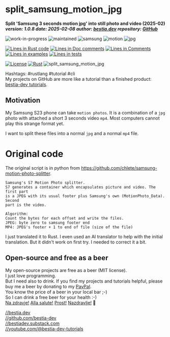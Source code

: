 [//]: # (auto_md_to_doc_comments segment start A)

# split_samsung_motion_jpg

[//]: # (auto_cargo_toml_to_md start)

**Split 'Samsung 3 seconds motion jpg' into still photo and video (2025-02)**  
***version: 1.0.8 date: 2025-02-08 author: [bestia.dev](https://bestia.dev) repository: [GitHub](https://github.com/bestia-dev/split_samsung_motion_jpg)***

 ![work-in-progress](https://img.shields.io/badge/work_in_progress-yellow)
 ![maintained](https://img.shields.io/badge/maintained-green)
 ![samsung](https://img.shields.io/badge/samsung-orange)
 ![motion](https://img.shields.io/badge/motion-orange)
 ![jpg](https://img.shields.io/badge/jpg-orange)

[//]: # (auto_cargo_toml_to_md end)

[//]: # (auto_lines_of_code start)
[![Lines in Rust code](https://img.shields.io/badge/Lines_in_Rust-46-green.svg)](https://github.com/bestia-dev/split_samsung_motion_jpg/)
[![Lines in Doc comments](https://img.shields.io/badge/Lines_in_Doc_comments-2-blue.svg)](https://github.com/bestia-dev/split_samsung_motion_jpg/)
[![Lines in Comments](https://img.shields.io/badge/Lines_in_comments-10-purple.svg)](https://github.com/bestia-dev/split_samsung_motion_jpg/)
[![Lines in examples](https://img.shields.io/badge/Lines_in_examples-0-yellow.svg)](https://github.com/bestia-dev/split_samsung_motion_jpg/)
[![Lines in tests](https://img.shields.io/badge/Lines_in_tests-0-orange.svg)](https://github.com/bestia-dev/split_samsung_motion_jpg/)

[//]: # (auto_lines_of_code end)

  [![License](https://img.shields.io/badge/license-MIT-blue.svg)](https://github.com/bestia-dev/split_samsung_motion_jpg/blob/main/LICENSE)
  [![Rust](https://github.com/bestia-dev/split_samsung_motion_jpg/workflows/rust_fmt_auto_build_test/badge.svg)](https://github.com/bestia-dev/split_samsung_motion_jpg/)
 ![split_samsung_motion_jpg](https://bestia.dev/webpage_hit_counter/get_svg_image/1649120701.svg)

Hashtags: #rustlang #tutorial #cli  
My projects on GitHub are more like a tutorial than a finished product: [bestia-dev tutorials](https://github.com/bestia-dev/tutorials_rust_wasm).

## Motivation

My Samsung S23 phone can take `motion photos`. It is a combination of a `jpg` photo with attached a short 3 seconds video `mp4`. Most computers cannot play this strange format yet.

I want to split these files into a normal `jpg` and a normal `mp4` file.

# Original code

The original script is in python from <https://github.com/chlete/samsung-motion-photo-splitter>.

```original
Samsung's S7 Motion Photo splitter.
S7 generates a container which encapsulates picture and video. The first part
is a JPEG with its usual footer plus Samsung's own (MotionPhoto_Data). Second
part is the video.

Algorithm:
Count the bytes for each offset and write the files.
JPEG: byte zero to samsung footer end
MP4: JPEG's footer + 1 to end of file (size of the file)
```

I just translated it to Rust. I even used an AI translator to help with the initial translation. But it didn't work on first try. I needed to correct it a bit.

## Open-source and free as a beer

My open-source projects are free as a beer (MIT license).  
I just love programming.  
But I need also to drink. If you find my projects and tutorials helpful, please buy me a beer by donating to my [PayPal](https://paypal.me/LucianoBestia).  
You know the price of a beer in your local bar ;-)  
So I can drink a free beer for your health :-)  
[Na zdravje!](https://translate.google.com/?hl=en&sl=sl&tl=en&text=Na%20zdravje&op=translate) [Alla salute!](https://dictionary.cambridge.org/dictionary/italian-english/alla-salute) [Prost!](https://dictionary.cambridge.org/dictionary/german-english/prost) [Nazdravlje!](https://matadornetwork.com/nights/how-to-say-cheers-in-50-languages/) 🍻

[//bestia.dev](https://bestia.dev)  
[//github.com/bestia-dev](https://github.com/bestia-dev)  
[//bestiadev.substack.com](https://bestiadev.substack.com)  
[//youtube.com/@bestia-dev-tutorials](https://youtube.com/@bestia-dev-tutorials)  

[//]: # (auto_md_to_doc_comments segment end A)
